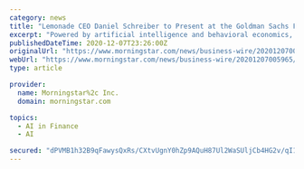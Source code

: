 ```yaml
---
category: news
title: "Lemonade CEO Daniel Schreiber to Present at the Goldman Sachs Financial Services Conference"
excerpt: "Powered by artificial intelligence and behavioral economics, Lemonade set out to replace brokers and bureaucracy with bots and machine learning, aiming for zero paperwork and instant everything."
publishedDateTime: 2020-12-07T23:26:00Z
originalUrl: "https://www.morningstar.com/news/business-wire/20201207005965/lemonade-ceo-daniel-schreiber-to-present-at-the-goldman-sachs-financial-services-conference"
webUrl: "https://www.morningstar.com/news/business-wire/20201207005965/lemonade-ceo-daniel-schreiber-to-present-at-the-goldman-sachs-financial-services-conference"
type: article

provider:
  name: Morningstar%2c Inc.
  domain: morningstar.com

topics:
  - AI in Finance
  - AI

secured: "dPVMB1h32B9qFawysQxRs/CXtvUgnY0hZp9AQuH87Ul2WaSUljCb4HG2v/qI1RuGcE82WKe5b7QRjzFXCgc3va4UkBA0iK12GZfleO299v5/Av10+gR9yue4jq5hIjckxRvmv7Ma9brC7EeDsZdHWvUW+vb1DMW/EBMJTOAfesY58eTovp2PRRDc98hL6FJEvooRAKY2tgy/zg9PRFDdl3u3L/jWkQeISHAf19ZWyRmaGt+XnKw+Bzufi49xCDUD45EWV8jkPPyobpt+g4NrlPc6hoKP8kpkAhKsmEY+hQO7EC1IjGaBaUVFfvlsFUqRJ/dwhOT/ynGKO923Y/VSL/B4XrSGBb4I+unpvas8I60=;NKj7JpAyhttdUElWebJ3iQ=="
---
```



